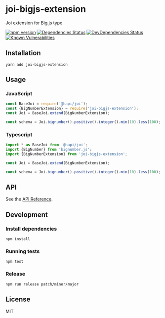 # joi-bigjs-extension

Joi extension for Big.js type

[![npm version](https://badge.fury.io/js/joi-bigjs-extension.svg)](http://badge.fury.io/js/joi-bigjs-extension)
[![Dependencies Status](https://david-dm.org/heat-js/joi-bigjs-extension.svg)](https://david-dm.org/heat-js/joi-bigjs-extension)
[![DevDependencies Status](https://david-dm.org/heat-js/joi-bigjs-extension/dev-status.svg)](https://david-dm.org/heat-js/joi-bigjs-extension#info=devDependencies)
[![Known Vulnerabilities](https://snyk.io/test/npm/joi-bigjs-extension/badge.svg)](https://snyk.io/test/npm/joi-bigjs-extension)

## Installation

```yarn add joi-bigjs-extension```

## Usage

### JavaScript

```javascript
const BaseJoi = require('@hapi/joi');
const {BigNumberExtension} = require('joi-bigjs-extension');
const Joi = BaseJoi.extend(BigNumberExtension);

const schema = Joi.bignumber().positive().integer().min(10).less(100);
```

### Typescript

```typescript
import * as BaseJoi from '@hapi/joi';
import {BigNumber} from 'bignumber.js';
import {BigNumberExtension} from 'joi-bigjs-extension';

const Joi = BaseJoi.extend(BigNumberExtension);

const schema = Joi.bignumber().positive().integer().min(10).less(100);
```

## API
See the [API Reference](/blob/v1.0.0/API.md).

## Development

### Install dependencies

```
npm install
```

### Running tests

```
npm test
```

### Release

```
npm run release patch/minor/major
```

## License

MIT
